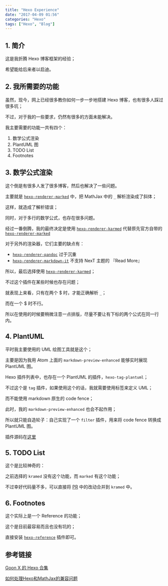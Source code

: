 ```yaml
---
title: "Hexo Experience"
date: "2017-04-09 01:56"
categories: "Hexo"
tags: ["Hexo", "Blog"]
---
```


## 1. 简介

这是我折腾 Hexo 博客框架的经验；

希望能给后来者以启迪。

<!-- more -->

## 2. 我所需要的功能

虽然，现今，网上已经很多教你如何一步一步地搭建 Hexo 博客，也有很多人踩过很多坑；

不过，对于我的一些要求，仍然有很多的方面未能解决。

我主要需要的功能一共有四个：

1. 数学公式渲染
2. PlantUML 图
3. TODO List
4. Footnotes

## 3. 数学公式渲染

这个倒是有很多人发了很多博客，然后也解决了一些问题。

主要就是 [`hexo-renderer-marked`](https://www.npmjs.com/package/hexo-renderer-marked) 中，把 MathJax 中的 `_` 解析渲染成了斜体；

这样，就造成了解析错误；

同时，对于多行的数学公式，也存在很多问题。

经过一番倒腾，我的最终决定是使用 [`hexo-renderer-karmed`](https://www.npmjs.com/package/hexo-renderer-kramed) 代替原先官方自带的 [`hexo-renderer-marked`](https://www.npmjs.com/package/hexo-renderer-marked)

对于另外的渲染器，它们主要的缺点有：

- [`hexo-renderer-pandoc`](https://www.npmjs.com/package/hexo-renderer-pandoc) 过于沉重
- [`hexo-renderer-markdown-it`](https://www.npmjs.com/package/hexo-renderer-markdown-it) 不支持 NexT 主题的 『Read More』

所以，最后选择使用 [`hexo-renderer-karmed`](https://www.npmjs.com/package/hexo-renderer-markdown-it)；

不过这个插件在某些时候也存在问题；

就表现上来看，只有在两个 $ 时，才能正确解析 `_`；

而在一个 $ 时不行。

所以在使用的时候要稍微注意一点排版，尽量不要让有下标的两个公式在同一行内。

## 4. PlantUML

平时我主要使用的 UML 绘图工具就是这个；

主要是因为我用 Atom 上面的 `markdown-preview-enhanced` 能够实时展现 PlantUML 图。

Hexo 插件列表中，也存在一个 PlantUML 的插件，`hexo-tag-plantuml`；

不过这个是 `tag` 插件，如果使用这个的话，我就需要使用标签来定义 UML；

而不能使用 markdown 原生的 code fence；

此时，我的 `markdown-preview-enhanced` 也会不起作用；

所以就只能自造轮子：自己实现了一个 `filter` 插件，用来将 code fence 转换成 PlantUML 图。

插件源码在[这里](git@github.com:wafer-li/hexo-filter-plantuml.git)

## 5. TODO List

这个是比较神奇的：

之前选择的 `kramed` 没有这个功能，而 `marked` 有这个功能；

不过幸好代码量不多，可以直接将 [PR](https://github.com/hexojs/hexo-renderer-marked/pull/32) 中的改动合并到 `kramed` 中。

## 6. Footnotes

这个实际上是一个 Reference 的功能；

这个是目前最容易而且也没有坑的；

直接安装 [`hexo-reference`](https://www.npmjs.com/package/hexo-reference) 插件即可。

## 参考链接

[Goon X 的 Hexo 合集](http://ijiaober.github.io/categories/hexo/)

[如何处理Hexo和MathJax的兼容问题](http://2wildkids.com/2016/10/06/%E5%A6%82%E4%BD%95%E5%A4%84%E7%90%86Hexo%E5%92%8CMathJax%E7%9A%84%E5%85%BC%E5%AE%B9%E9%97%AE%E9%A2%98/)
